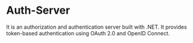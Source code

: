 # Auth-Server
It is an authorization and authentication server built with .NET. It provides token-based authentication using OAuth 2.0 and OpenID Connect.
